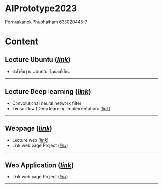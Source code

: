 # AIPrototype2023

Pornnakanok Phuphatham 633020446-7

# Content
## Lecture Ubuntu ([*link*](https://github.com/pornnakanok/AIPrototype2023/blob/main/Ubuntu.pdf))
- คำสั่งพื้นฐาน Ubuntu ทั้งหมดที่เรียน

---
## Lecture Deep learning ([*link*](https://github.com/pornnakanok/AIPrototype2023/blob/main/Deep%20Learning.pdf))
- Convolutional neural network filter
- Tensorflow (Deep learning Implementation) ([*link*](https://colab.research.google.com/drive/1JrJnNu0ZxMLpNoZnMf5MyJ5kJItY5DV_?authuser=2#scrollTo=NgsDBxVQ8UUI))

---
## Webpage ([*link*](https://github.com/pornnakanok/Interpretable_Deep_Neural_Networks_for_Age_and_Gender_Estimation_via_Panoramic_Radiographs))
- Lecture web ([*link*](https://github.com/pornnakanok/AIPrototype2023/blob/main/Lecture%20web.pdf))
- Link web page Project ([*link*]())

---
## Web Application ([*link*](https://github.com/pornnakanok/AIPrototype2023/blob/main/Lecture%20web.pdf))
- Link web page Project ([*link*]())

---


